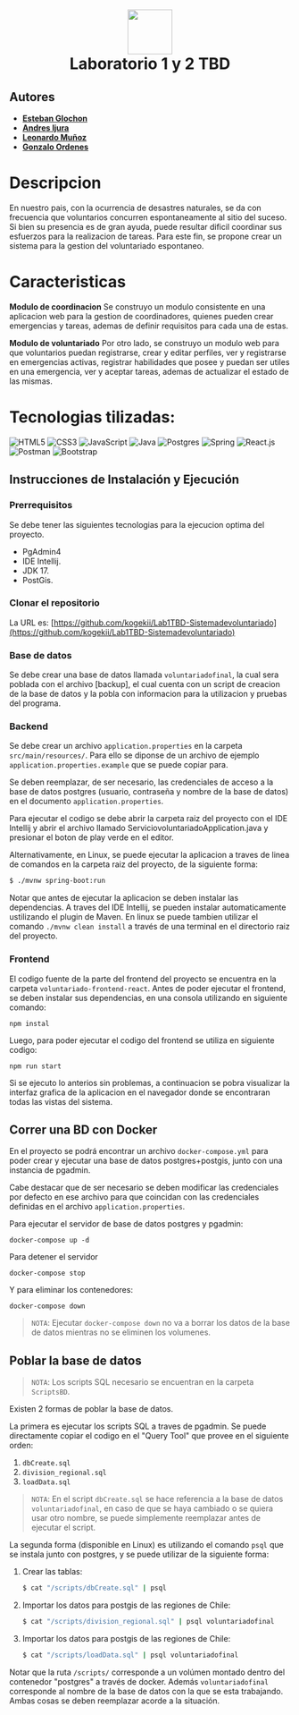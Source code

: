 <div align="center">
    <h1> <img src="https://th.bing.com/th/id/R.70c11b59c144e8d8af1a292274043105?rik=qsIhI%2f3hvZdFJQ&pid=ImgRaw&r=0" width="80px"> <br/>Laboratorio 1 y 2 TBD
    </h1>
</div>

## Autores

-   [**Esteban Glochon**](https://github.com/EstebanGlochonUSACH)
-   [**Andres Ijura**]()
-   [**Leonardo Muñoz**]()
-   [**Gonzalo Ordenes**](https://github.com/Gonzalo-OrdenesQ)

# Descripcion

En nuestro pais, con la ocurrencia de desastres naturales, se da con frecuencia que voluntarios concurren espontaneamente al sitio del suceso. Si bien su presencia es de gran ayuda, puede resultar dificil coordinar sus esfuerzos para la realizacion de tareas.
Para este fin, se propone crear un sistema para la gestion del voluntariado espontaneo.

# Caracteristicas

**Modulo de coordinacion**
Se construyo un modulo consistente en una aplicacion web para la gestion de coordinadores, quienes pueden crear emergencias y tareas, ademas de definir requisitos para cada una de estas.

**Modulo de voluntariado**
Por otro lado, se construyo un modulo web para que voluntarios puedan registrarse, crear y editar perfiles, ver y registrarse en emergencias activas, registrar habilidades que posee y puedan ser utiles en una emergencia, ver y aceptar tareas, ademas de actualizar el estado de las mismas.

# Tecnologias tilizadas:
![HTML5](https://img.shields.io/badge/html5-%23E34F26.svg?style=for-the-badge&logo=html5&logoColor=white) ![CSS3](https://img.shields.io/badge/css3-%231572B6.svg?style=for-the-badge&logo=css3&logoColor=white) ![JavaScript](https://img.shields.io/badge/javascript-%23323330.svg?style=for-the-badge&logo=javascript&logoColor=%23F7DF1E) ![Java](https://img.shields.io/badge/java-%23ED8B00.svg?style=for-the-badge&logo=java&logoColor=white) ![Postgres](https://img.shields.io/badge/postgres-%23316192.svg?style=for-the-badge&logo=postgresql&logoColor=white) ![Spring](https://img.shields.io/badge/spring-%236DB33F.svg?style=for-the-badge&logo=spring&logoColor=white) ![React.js](https://img.shields.io/badge/-ReactJs-61DAFB?logo=react&logoColor=white&style=for-the-badge) ![Postman](https://img.shields.io/badge/Postman-FF6C37?style=for-the-badge&logo=postman&logoColor=white) ![Bootstrap](https://img.shields.io/badge/bootstrap-%23563D7C.svg?style=for-the-badge&logo=bootstrap&logoColor=white)

## Instrucciones de Instalación y Ejecución

### Prerrequisitos

Se debe tener las siguientes tecnologias para la ejecucion optima del proyecto.

- PgAdmin4
- IDE Intellij.
- JDK 17.
- PostGis.

### Clonar el repositorio

La URL es: [https://github.com/kogekii/Lab1TBD-Sistemadevoluntariado](https://github.com/kogekii/Lab1TBD-Sistemadevoluntariado)

### Base de datos

Se debe crear una base de datos llamada `voluntariadofinal`, la cual sera poblada con el archivo [backup], el cual cuenta con un script de creacion de la base de datos y la pobla con informacion para la utilizacion y pruebas del programa.

### Backend

Se debe crear un archivo `application.properties` en la carpeta `src/main/resources/`. Para ello se diponse de un archivo de ejemplo `application.properties.example` que se puede copiar para.

Se deben reemplazar, de ser necesario, las credenciales de acceso a la base de datos postgres (usuario, contraseña y nombre de la base de datos) en el documento `application.properties`.

Para ejecutar el codigo se debe abrir la carpeta raiz del proyecto con el IDE Intellij y abrir el archivo llamado ServiciovoluntariadoApplication.java y presionar el boton de play verde en el editor.

Alternativamente, en Linux, se puede ejecutar la aplicacion a traves de linea de comandos en la carpeta raiz del proyecto, de la siguiente forma:

```sh
$ ./mvnw spring-boot:run
```

Notar que antes de ejecutar la aplicacion se deben instalar las dependencias. A traves del IDE Intellij, se pueden instalar automaticamente ustilizando el plugin de Maven. En linux se puede tambien utilizar el comando `./mvnw clean install` a través de una terminal en el directorio raiz del proyecto.

### Frontend

El codigo fuente de la parte del frontend del proyecto se encuentra en la carpeta `voluntariado-frontend-react`. Antes de poder ejecutar el frontend, se deben instalar sus dependencias, en una consola utilizando en siguiente comando:

```
npm instal
```

Luego, para poder ejecutar el codigo del frontend se utiliza en siguiente codigo:

```
npm run start
```

Si se ejecuto lo anterios sin problemas, a continuacion se pobra visualizar la interfaz grafica de la aplicacion en el navegador donde se encontraran todas las vistas del sistema.

## Correr una BD con Docker

En el proyecto se podrá encontrar un archivo `docker-compose.yml` para poder crear y ejecutar una base de datos postgres+postgis, junto con una instancia de pgadmin.

Cabe destacar que de ser necesario se deben modificar las credenciales por defecto en ese archivo para que coincidan con las credenciales definidas en el archivo `application.properties`.

Para ejecutar el servidor de base de datos postgres y pgadmin:

```
docker-compose up -d
```

Para detener el servidor

```
docker-compose stop
```

Y para eliminar los contenedores:

```
docker-compose down
```

> `NOTA`: Ejecutar `docker-compose down` no va a borrar los datos de la base de datos mientras no se eliminen los volumenes.

## Poblar la base de datos

> `NOTA`: Los scripts SQL necesario se encuentran en la carpeta `ScriptsBD`.

Existen 2 formas de poblar la base de datos.

La primera es ejecutar los scripts SQL a traves de pgadmin. Se puede directamente copiar el codigo en el "Query Tool" que provee en el siguiente orden:

1. `dbCreate.sql`
2. `division_regional.sql`
3. `loadData.sql`

> `NOTA`: En el script `dbCreate.sql` se hace referencia a la base de datos `voluntariadofinal`, en caso de que se haya cambiado o se quiera usar otro nombre, se puede simplemente reemplazar antes de ejecutar el script.

La segunda forma (disponible en Linux) es utilizando el comando `psql` que se instala junto con postgres, y se puede utilizar de la siguiente forma:

1. Crear las tablas:
    ```sh
    $ cat "/scripts/dbCreate.sql" | psql
    ```
2. Importar los datos para postgis de las regiones de Chile:
    ```sh
    $ cat "/scripts/division_regional.sql" | psql voluntariadofinal
    ```
3. Importar los datos para postgis de las regiones de Chile:
    ```sh
    $ cat "/scripts/loadData.sql" | psql voluntariadofinal
    ```

Notar que la ruta `/scripts/` corresponde a un volúmen montado dentro del contenedor "postgres" a través de docker. Además `voluntariadofinal` corresponde al nombre de la base de datos con la que se esta trabajando. Ambas cosas se deben reemplazar acorde a la situación.